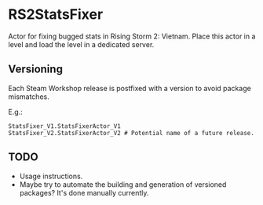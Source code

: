 # RS2StatsFixer

Actor for fixing bugged stats in Rising Storm 2: Vietnam.
Place this actor in a level and load the level in a dedicated server.

## Versioning

Each Steam Workshop release is postfixed with a version to avoid package mismatches.

E.g.:
```
StatsFixer_V1.StatsFixerActor_V1
StatsFixer_V2.StatsFixerActor_V2 # Potential name of a future release.
```

## TODO

- Usage instructions.
- Maybe try to automate the building and generation of versioned packages?
  It's done manually currently.
